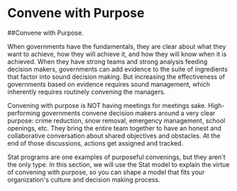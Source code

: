 # Convene with Purpose

\##Convene with Purpose.

When governments have the fundamentals, they are clear about what they want to achieve, how they will achieve it, and how they will know when it is achieved. When they have strong teams and strong analysis feeding decision makers, governments can add evidence to the suite of ingredients that factor into sound decision making. But increasing the effectiveness of governments based on evidence requires sound management, which inherently requires routinely convening the managers.

Convening with purpose is NOT having meetings for meetings sake. High-performing governments convene decision makers around a very clear purpose: crime reduction, snow removal, emergency management, school openings, etc. They bring the entire team together to have an honest and collaborative conversation about shared objectives and obstacles. At the end of those discussions, actions get assigned and tracked.

Stat programs are one examples of purposeful convenings, but they aren't the only type. In this section, we will use the Stat model to explain the virtue of convening with purpose, so you can shape a model that fits your organization's culture and decision making process.
